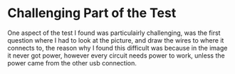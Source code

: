 # Challenging Part of the Test

One aspect of the test I found was particulairly challenging, was the first question where I had to look at the picture, and draw the wires to where it connects to, the reason why I found this difficult was because in the image it never got power, however every circuit needs power to work, unless the power came from the other usb connection.

